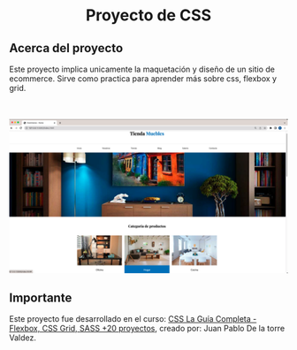 <h1 align="center">Proyecto de CSS </h1>

## Acerca del proyecto

Este proyecto implica unicamente la maquetación y diseño de un sitio de ecommerce.
Sirve como practica para aprender más sobre css, flexbox y grid.

<br>
 <div align="center">
    <br>
    <img src="https://raw.githubusercontent.com/raquellvazquez/css-ecommerce/master/Screen%20Shot%202022-02-23%20at%209.40.06%20PM.png" alt="img" width="auto" height="auto" />
    <br>
</div>

## Importante

Este proyecto fue desarrollado en el curso: [CSS La Guía Completa - Flexbox, CSS Grid, SASS +20 proyectos](https://www.udemy.com/course/css-grid-y-flexbox-la-guia-definitiva-crea-10-proyectos/), creado por: Juan Pablo De la torre Valdez.
